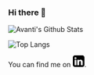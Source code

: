 ### Hi there 👋

![Avanti's Github Stats](https://github-readme-stats.vercel.app/api?username=avanti-bhandarkar&show_icons=true&theme=nightowl)

![Top Langs](https://github-readme-stats.vercel.app/api/top-langs/?username=avanti-bhandarkar&theme=nightowl&layout=compact)

<!-- Actual text -->

You can find me on [![LinkedIn][2.2]][3].

<!-- Icons -->

[2.2]:https://github.com/avanti-bhandarkar/avanti-bhandarkar/blob/main/li.png

<!-- Links to your social media accounts -->

[3]: https://www.linkedin.com/in/avantibhandarkar/
